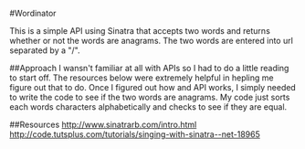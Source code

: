 #Wordinator

This is a simple API using Sinatra that accepts two words and returns whether or not the words are anagrams. The two words are entered into url separated by a "/".

##Approach
I wansn't familiar at all with APIs so I had to do a little reading to start off. The resources below were extremely helpful in hepling me figure out that to do. Once I figured out how and API works, I simply needed to write the code to see if the two words are anagrams. My code just sorts each words characters alphabetically and checks to see if they are equal.

##Resources
http://www.sinatrarb.com/intro.html  
http://code.tutsplus.com/tutorials/singing-with-sinatra--net-18965